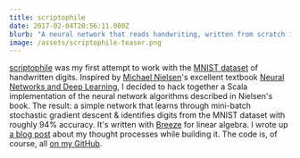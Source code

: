 ```yaml
---
title: scriptophile
date: 2017-02-04T20:56:11.000Z
blurb: "A neural network that reads handwriting, written from scratch in Scala."
image: /assets/scriptophile-teaser.png
---
```


[scriptophile](https://github.com/vivshaw/scriptophile) was my first attempt to work with the [MNIST dataset](http://yann.lecun.com/exdb/mnist/) of handwritten digits. Inspired by [Michael Nielsen](http://michaelnielsen.org/)'s excellent textbook [Neural Networks and Deep Learning](http://neuralnetworksanddeeplearning.com/), I decided to hack together a Scala implementation of the neural network algorithms described in Nielsen's book. The result: a simple network that learns through mini-batch stochastic gradient descent & identifies digits from the MNIST dataset with roughly 94% accuracy. It's written with [Breeze](https://github.com/scalanlp/breeze) for linear algebra. I wrote up [a blog post](https://vivshaw.github.io/blog/robot-brain-scala/) about my thought processes while building it. The code is, of course, all [on my GitHub](https://github.com/vivshaw/scriptophile).
